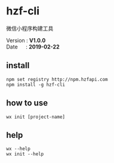 # hzf-cli
微信小程序构建工具

Version&nbsp;:&nbsp;__V1.0.0__\
Date&emsp;&nbsp;&nbsp;:&nbsp;__2019-02-22__

## install
``````node
npm set registry http://npm.hzfapi.com
npm install -g hzf-cli
``````

## how to use
``````node
wx init [project-name]
``````

## help
``````node
wx --help
wx init --help
``````
